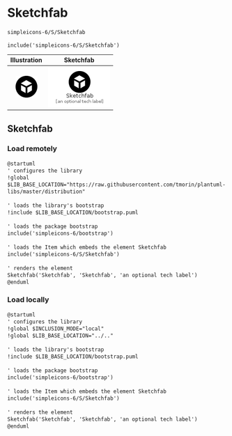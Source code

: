 # Sketchfab


```text
simpleicons-6/S/Sketchfab
```

```text
include('simpleicons-6/S/Sketchfab')
```



| Illustration | Sketchfab |
| :---: | :---: |
| ![illustration for Illustration](../../simpleicons-6/S/Sketchfab.png) | ![illustration for Sketchfab](../../simpleicons-6/S/Sketchfab.Local.png) |




## Sketchfab

### Load remotely
```plantuml
@startuml
' configures the library
!global $LIB_BASE_LOCATION="https://raw.githubusercontent.com/tmorin/plantuml-libs/master/distribution"

' loads the library's bootstrap
!include $LIB_BASE_LOCATION/bootstrap.puml

' loads the package bootstrap
include('simpleicons-6/bootstrap')

' loads the Item which embeds the element Sketchfab
include('simpleicons-6/S/Sketchfab')

' renders the element
Sketchfab('Sketchfab', 'Sketchfab', 'an optional tech label')
@enduml
```

### Load locally
```plantuml
@startuml
' configures the library
!global $INCLUSION_MODE="local"
!global $LIB_BASE_LOCATION="../.."

' loads the library's bootstrap
!include $LIB_BASE_LOCATION/bootstrap.puml

' loads the package bootstrap
include('simpleicons-6/bootstrap')

' loads the Item which embeds the element Sketchfab
include('simpleicons-6/S/Sketchfab')

' renders the element
Sketchfab('Sketchfab', 'Sketchfab', 'an optional tech label')
@enduml
```


